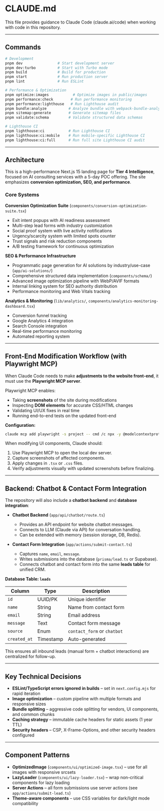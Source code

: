 # CLAUDE.md

This file provides guidance to Claude Code (claude.ai/code) when working with code in this repository.

---

## Commands

```bash
# Development
pnpm dev                # Start development server
pnpm dev:turbo          # Start with Turbo mode
pnpm build              # Build for production
pnpm start              # Run production server
pnpm lint               # Run ESLint

# Performance & Optimization
pnpm optimize:images           # Optimize images in public/images
pnpm performance:check        # Run performance monitoring
pnpm performance:lighthouse   # Run Lighthouse audit
pnpm bundle:analyze          # Analyze bundle with webpack-bundle-analyzer
pnpm sitemap:generate        # Generate sitemap files
pnpm validate:schema         # Validate structured data schemas

# Lighthouse CI
pnpm lighthouse:ci           # Run Lighthouse CI
pnpm lighthouse:ci:mobile    # Run mobile-specific Lighthouse CI
pnpm lighthouse:ci:full      # Run full site Lighthouse CI audit
```

---

## Architecture

This is a high-performance Next.js 15 landing page for **Tier 4 Intelligence**, focused on AI consulting services with a 5-day POC offering.
The site emphasizes **conversion optimization, SEO, and performance**.

### Core Systems

**Conversion Optimization Suite** (`components/conversion-optimization-suite.tsx`)

* Exit intent popups with AI readiness assessment
* Multi-step lead forms with industry customization
* Social proof system with live activity notifications
* Urgency/scarcity system with limited spots counter
* Trust signals and risk reduction components
* A/B testing framework for continuous optimization

**SEO & Performance Infrastructure**

* Programmatic page generation for AI solutions by industry/use-case (`app/ai-solutions/`)
* Comprehensive structured data implementation (`components/schema/`)
* Advanced image optimization pipeline with WebP/AVIF formats
* Internal linking system for SEO authority distribution
* Performance monitoring and Web Vitals tracking

**Analytics & Monitoring** (`lib/analytics/`, `components/analytics-monitoring-dashboard.tsx`)

* Conversion funnel tracking
* Google Analytics 4 integration
* Search Console integration
* Real-time performance monitoring
* Automated reporting system

---

## Front-End Modification Workflow (with Playwright MCP)

When Claude Code needs to make **adjustments to the website front-end**, it must use the **Playwright MCP server**.

Playwright MCP enables:

* Taking **screenshots** of the site during modifications
* Inspecting **DOM elements** for accurate CSS/HTML changes
* Validating UI/UX fixes in real time
* Running end-to-end tests on the updated front-end

**Configuration:**

```bash
claude mcp add playwright -s project -- cmd /c npx -y @modelcontextprotocol/server-playwright
```

When modifying UI components, Claude should:

1. Use Playwright MCP to open the local dev server.
2. Capture screenshots of affected components.
3. Apply changes in `.tsx` or `.css` files.
4. Verify adjustments visually with updated screenshots before finalizing.

---

## Backend: Chatbot & Contact Form Integration

The repository will also include a **chatbot backend** and **database integration**:

* **Chatbot Backend** (`app/api/chatbot/route.ts`)

  * Provides an API endpoint for website chatbot messages.
  * Connects to LLM (Claude via API) for conversation handling.
  * Can be extended with memory (session storage, DB, Redis).

* **Contact Form Integration** (`app/actions/submit-contact.ts`)

  * Captures `name`, `email`, `message`.
  * Writes submissions into the database (`prisma/lead.ts` or Supabase).
  * Connects chatbot and contact form into the same **leads table** for unified CRM.

**Database Table: `leads`**

| Column       | Type      | Description                 |
| ------------ | --------- | --------------------------- |
| `id`         | UUID/PK   | Unique identifier           |
| `name`       | String    | Name from contact form      |
| `email`      | String    | Email address               |
| `message`    | Text      | Contact form message        |
| `source`     | Enum      | `contact_form` or `chatbot` |
| `created_at` | Timestamp | Auto-generated              |

This ensures all inbound leads (manual form + chatbot interactions) are centralized for follow-up.

---

## Key Technical Decisions

* **ESLint/TypeScript errors ignored in builds** – set in `next.config.mjs` for rapid iteration
* **Image optimization** – custom pipeline with multiple formats and responsive sizes
* **Bundle splitting** – aggressive code splitting for vendors, UI components, and common chunks
* **Caching strategy** – immutable cache headers for static assets (1 year TTL)
* **Security headers** – CSP, X-Frame-Options, and other security headers configured

---

## Component Patterns

* **OptimizedImage** (`components/ui/optimized-image.tsx`) – use for all images with responsive srcsets
* **LazyLoader** (`components/ui/lazy-loader.tsx`) – wrap non-critical components for lazy loading
* **Server Actions** – all form submissions use server actions (see `app/actions/submit-lead.ts`)
* **Theme-aware components** – use CSS variables for dark/light mode compatibility